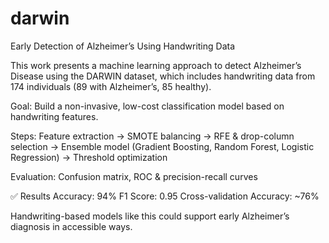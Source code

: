 # darwin
Early Detection of Alzheimer’s Using Handwriting Data 

This work presents a machine learning approach to detect Alzheimer’s Disease using the DARWIN dataset, which includes handwriting data from 174 individuals (89 with Alzheimer’s, 85 healthy).

Goal: Build a non-invasive, low-cost classification model based on handwriting features.

Steps: Feature extraction → SMOTE balancing → RFE & drop-column selection → Ensemble model (Gradient Boosting, Random Forest, Logistic Regression) → Threshold optimization

Evaluation: Confusion matrix, ROC & precision-recall curves

✅ Results
Accuracy: 94%
F1 Score: 0.95
Cross-validation Accuracy: ~76%

Handwriting-based models like this could support early Alzheimer’s diagnosis in accessible ways.

